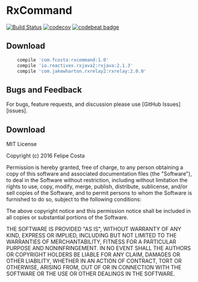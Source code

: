 # RxCommand

[![Build Status](https://travis-ci.org/felipehjcosta/kotlin-rxjava-android.svg?branch=master)](https://travis-ci.org/felipehjcosta/kotlin-rxjava-android)
[![codecov](https://codecov.io/gh/felipehjcosta/RxCommand/branch/master/graph/badge.svg)](https://codecov.io/gh/felipehjcosta/RxCommand)
[![codebeat badge](https://codebeat.co/badges/a4d4b1a5-cce8-4f2b-b4f8-bae6614d3aa2)](https://codebeat.co/projects/github-com-fcostaa-rxcommand-master)


Download
--------

```groovy
    compile 'com.fcosta:rxcommand:1.0'
    compile 'io.reactivex.rxjava2:rxjava:2.1.3'
    compile 'com.jakewharton.rxrelay2:rxrelay:2.0.0'
```

Bugs and Feedback
--------

For bugs, feature requests, and discussion please use [GitHub Issues][issues].

Download
--------

  MIT License
  
  Copyright (c) 2016 Felipe Costa
  
  Permission is hereby granted, free of charge, to any person obtaining a copy
  of this software and associated documentation files (the "Software"), to deal
  in the Software without restriction, including without limitation the rights
  to use, copy, modify, merge, publish, distribute, sublicense, and/or sell
  copies of the Software, and to permit persons to whom the Software is
  furnished to do so, subject to the following conditions:
  
  The above copyright notice and this permission notice shall be included in all
  copies or substantial portions of the Software.
  
  THE SOFTWARE IS PROVIDED "AS IS", WITHOUT WARRANTY OF ANY KIND, EXPRESS OR
  IMPLIED, INCLUDING BUT NOT LIMITED TO THE WARRANTIES OF MERCHANTABILITY,
  FITNESS FOR A PARTICULAR PURPOSE AND NONINFRINGEMENT. IN NO EVENT SHALL THE
  AUTHORS OR COPYRIGHT HOLDERS BE LIABLE FOR ANY CLAIM, DAMAGES OR OTHER
  LIABILITY, WHETHER IN AN ACTION OF CONTRACT, TORT OR OTHERWISE, ARISING FROM,
  OUT OF OR IN CONNECTION WITH THE SOFTWARE OR THE USE OR OTHER DEALINGS IN THE
  SOFTWARE.
